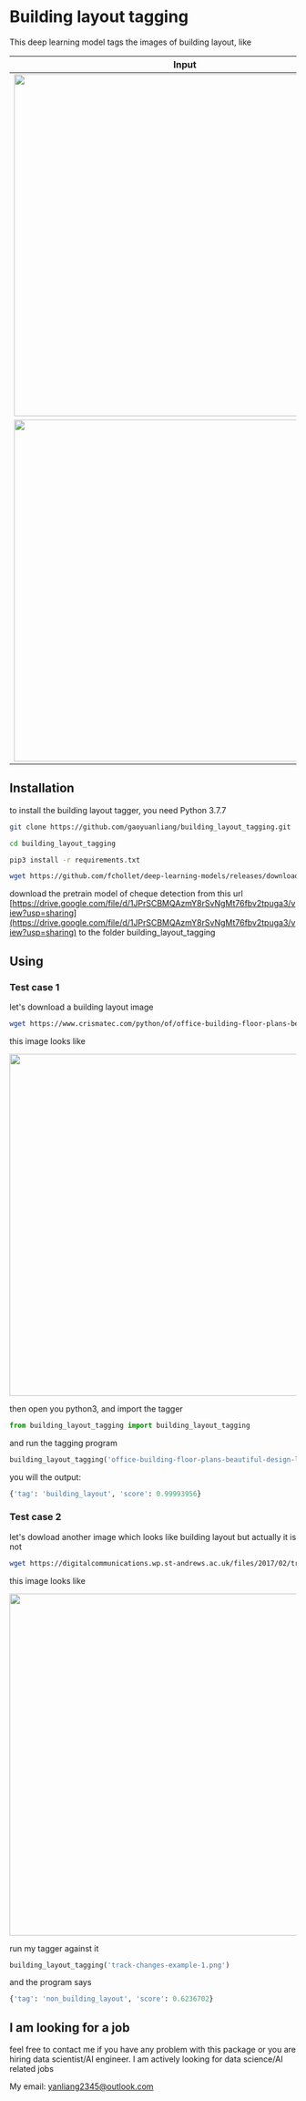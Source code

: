 # Building layout tagging

This deep learning model tags the images of building layout, like

<table>
  <thead>
    <tr>
      <th>Input</th>
      <th>Output</th>
    </tr>
  </thead>
  <tr>
    <td>
      <img src="https://i.stack.imgur.com/s6yBz.jpg" width="600">
    </td>
    <td>
      <pre>
{
  'tag': 'building_layout', 
  'score': 0.99993956
}
</pre>
    </td>
  </tr>
  <tr>
    <td>
      <img src="https://digitalcommunications.wp.st-andrews.ac.uk/files/2017/02/track-changes-example-1.png" width="600">
    </td>
    <td>
      <pre>
{
  'tag': 'non_building_layout', 
  'score': 0.6236702
}
</pre>
    </td>
  </tr>
</table>


## Installation


to install the building layout tagger, you need Python 3.7.7 

```bash
git clone https://github.com/gaoyuanliang/building_layout_tagging.git

cd building_layout_tagging

pip3 install -r requirements.txt

wget https://github.com/fchollet/deep-learning-models/releases/download/v0.4/xception_weights_tf_dim_ordering_tf_kernels_notop.h5
```

download the pretrain model of cheque detection from this url [https://drive.google.com/file/d/1JPrSCBMQAzmY8rSvNgMt76fbv2tpuga3/view?usp=sharing](https://drive.google.com/file/d/1JPrSCBMQAzmY8rSvNgMt76fbv2tpuga3/view?usp=sharing) to the folder building_layout_tagging


## Using

### Test case 1

let's download a building layout image

```bash
wget https://www.crismatec.com/python/of/office-building-floor-plans-beautiful-design-layout-plan_office-decoration.jpg
```

this image looks like 

<img src="https://i.stack.imgur.com/s6yBz.jpg" width="600">

then open you python3, and import the tagger

```python
from building_layout_tagging import building_layout_tagging
```

and run the tagging program 

```python
building_layout_tagging('office-building-floor-plans-beautiful-design-layout-plan_office-decoration.jpg')
```

you will the output:


```python
{'tag': 'building_layout', 'score': 0.99993956}
```

### Test case 2

let's dowload another image which looks like building layout but actually it is not

```bash
wget https://digitalcommunications.wp.st-andrews.ac.uk/files/2017/02/track-changes-example-1.png
```

this image looks like 

<img src="https://digitalcommunications.wp.st-andrews.ac.uk/files/2017/02/track-changes-example-1.png" width="600">

run my tagger against it

```python
building_layout_tagging('track-changes-example-1.png')
```

and the program says

```python
{'tag': 'non_building_layout', 'score': 0.6236702}
```

## I am looking for a job

feel free to contact me if you have any problem with this package or you are hiring data scientist/AI engineer. I am actively looking for data science/AI related jobs

My email: yanliang2345@outlook.com
